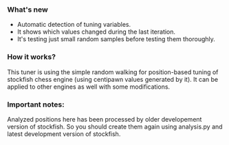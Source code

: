 ### What's new
* Automatic detection of tuning variables.
* It shows which values changed during the last iteration.
* It's testing just small random samples before testing them thoroughly.

### How it works?
This tuner is using the simple random walking for position-based tuning of stockfish chess engine (using centipawn values generated by it). It can be applied to other engines as well with some modifications.

### Important notes:
Analyzed positions here has been processed by older developement version of stockfish. So you should create them again using analysis.py and latest development version of stockfish.
